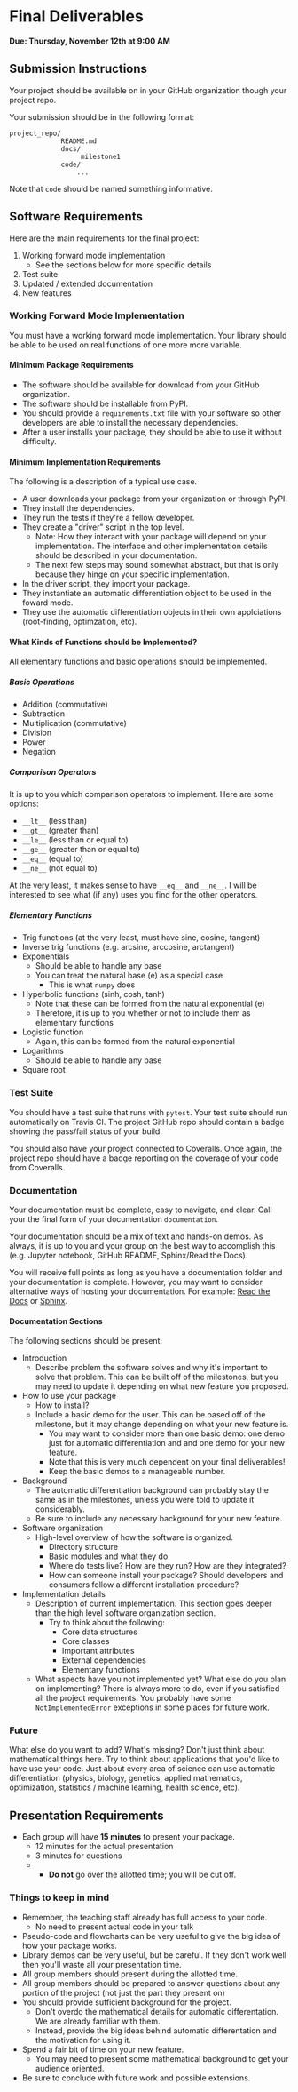 # Final Deliverables

**Due: Thursday, November 12th at 9:00 AM**

## Submission Instructions
Your project should be available on in your GitHub organization though your project repo.

Your submission should be in the following format:
```
project_repo/
             README.md
             docs/  
                  milestone1
             code/
                 ...
```
Note that `code` should be named something informative.

## Software Requirements
Here are the main requirements for the final project:
1. Working forward mode implementation
   * See the sections below for more specific details
2. Test suite
3. Updated / extended documentation
4. New features

### Working Forward Mode Implementation
You must have a working forward mode implementation.  Your library should be able to be used on real
functions of one more more variable.

#### Minimum Package Requirements
* The software should be available for download from your GitHub organization.  
* The software should be installable from PyPI.
* You should provide a `requirements.txt` file with your software so other developers are able to
  install the necessary dependencies.
* After a user installs your package, they should be able to use it without difficulty.

#### Minimum Implementation Requirements
The following is a description of a typical use case.

* A user downloads your package from your organization or through PyPI.
* They install the dependencies.
* They run the tests if they're a fellow developer.
* They create a "driver" script in the top level.
  - Note:  How they interact with your package will depend on your implementation.  The interface
    and other implementation details should be described in your documentation.
  - The next few steps may sound somewhat abstract, but that is only because they hinge on your
    specific implementation.
* In the driver script, they import your package.
* They instantiate an automatic differentiation object to be used in the foward mode.
* They use the automatic differentiation objects in their own applciations (root-finding,
    optimzation, etc).

#### What Kinds of Functions should be Implemented?
All elementary functions and basic operations should be implemented.

##### Basic Operations
* Addition (commutative)
* Subtraction
* Multiplication (commutative)
* Division
* Power
* Negation

##### Comparison Operators
It is up to you which comparison operators to implement.  Here are some options:
* `__lt__` (less than)
* `__gt__` (greater than)
* `__le__` (less than or equal to)
* `__ge__` (greater than or equal to)
* `__eq__` (equal to)
* `__ne__` (not equal to)

At the very least, it makes sense to have `__eq__` and `__ne__`.  I will be interested to see what
(if any) uses you find for the other operators.

##### Elementary Functions
* Trig functions (at the very least, must have sine, cosine, tangent)
* Inverse trig functions (e.g. arcsine, arccosine, arctangent)
* Exponentials
  - Should be able to handle any base
  - You can treat the natural base (e) as a special case
    * This is what `numpy` does
* Hyperbolic functions (sinh, cosh, tanh)
  - Note that these can be formed from the natural exponential (e)
  - Therefore, it is up to you whether or not to include them as elementary functions
* Logistic function
  - Again, this can be formed from the natural exponential
* Logarithms
  - Should be able to handle any base
* Square root


### Test Suite
You should have a test suite that runs with `pytest`.  Your test suite should run automatically on
Travis CI.  The project GitHub repo should contain a badge showing the pass/fail status of your build.

You should also have your project connected to Coveralls.  Once again, the project repo should have
a badge reporting on the coverage of your code from Coveralls.

### Documentation
Your documentation must be complete, easy to navigate, and clear.  Call your the final form of your
documentation `documentation`.

Your documentation should be a mix of text and hands-on demos.  As always, it is up to you and your
group on the best way to accomplish this (e.g. Jupyter notebook, GitHub README, Sphinx/Read the
Docs).

You will receive full points as long as you have a documentation folder and your documentation is
complete.  However, you may want to consider alternative ways of hosting your documentation.  For
example:  [Read the Docs](https://readthedocs.org/) or
[Sphinx](https://docs.readthedocs.io/en/latest/intro/getting-started-with-sphinx.html).

#### Documentation Sections
The following sections should be present:
* Introduction
  - Describe problem the software solves and why it's important to solve that problem.  This can be
    built off of the milestones, but you may need to update it depending on what new feature you
proposed.
* How to use your package
  - How to install?
  - Include a basic demo for the user. This can be based off of the milestone, but it may change
    depending on what your new feature is.  
    * You may want to consider more than one basic demo: one demo just for automatic differentiation
      and and one demo for your new feature.
    * Note that this is very much dependent on your final deliverables!
    * Keep the basic demos to a manageable number.
* Background
  - The automatic differentiation background can probably stay the same as in the milestones, unless
    you were told to update it considerably.
  - Be sure to include any necessary background for your new feature.
* Software organization
  - High-level overview of how the software is organized.
    * Directory structure
    * Basic modules and what they do
    * Where do tests live?  How are they run?  How are they integrated?
    * How can someone install your package?  Should developers and consumers follow a different
      installation procedure?
* Implementation details
  - Description of current implementation.  This section goes deeper than the high level software
    organization section.
    * Try to think about the following:
      - Core data structures
      - Core classes
      - Important attributes
      - External dependencies
      - Elementary functions
  - What aspects have you not implemented yet?  What else do you plan on implementing?  There is
    always more to do, even if you satisfied all the project requirements.  You probably have some
    `NotImplementedError` exceptions in some places for future work.

### Future
What else do you want to add?  What's missing?  Don't just think about mathematical things here.
Try to think about applications that you'd like to have use your code.  Just about every area of
science can use automatic differentiation (physics, biology, genetics, applied mathematics,
optimization, statistics / machine learning, health science, etc).


## Presentation Requirements
* Each group will have **15 minutes** to present your package.
  - 12 minutes for the actual presentation
  - 3 minutes for questions
  - * **Do not** go over the allotted time; you will be cut off.

### Things to keep in mind
* Remember, the teaching staff already has full access to your code.
  - No need to present actual code in your talk
* Pseudo-code and flowcharts can be very useful to give the big idea of how your package works.
* Library demos can be very useful, but be careful.  If they don't work well then you'll waste all
   your presentation time.
* All group members should present during the allotted time.
* All group members should be prepared to answer questions about any portion of the project (not
  just the part they present on)
* You should provide sufficient background for the project.
  - Don't overdo the mathematical details for automatic differentation.  We are already familiar
    with them.
  - Instead, provide the big ideas behind automatic differentation and the motivation for using it.
* Spend a fair bit of time on your new feature.
  - You may need to present some mathematical background to get your audience oriented.
* Be sure to conclude with future work and possible extensions.

